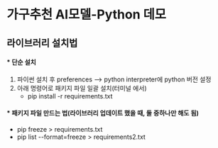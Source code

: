 # 가구추천 AI모델-Python 데모
## 라이브러리 설치법

#### * 단순 설치
1. 파이썬 설치 후 preferences --> python interpreter에 python 버전 설정
2. 아래 명령어로 패키지 파일 일괄 설치(터미널 에서)
   - pip install -r requirements.txt

#### * 패키지 파일 만드는 법(라이브러리 업데이트 했을 때, 둘 중하나만 해도 됨) 
   - pip freeze > requirements.txt
   - pip list --format=freeze > requirements2.txt

